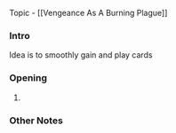Topic - [[Vengeance As A Burning Plague]]
### Intro

Idea is to smoothly gain and play cards 


### Opening
1. 



### Other Notes


